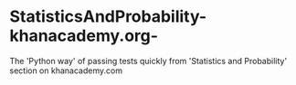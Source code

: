 # StatisticsAndProbability-khanacademy.org-
The 'Python way' of passing tests quickly from 'Statistics and Probability' section on khanacademy.com

